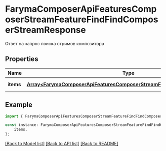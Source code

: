 # FarymaComposerApiFeaturesComposerStreamFeatureFindFindComposerStreamResponse

Ответ на запрос поиска стримов композитора

## Properties

Name | Type | Description | Notes
------------ | ------------- | ------------- | -------------
**items** | [**Array&lt;FarymaComposerApiFeaturesComposerStreamFeatureComposerStreamDto&gt;**](FarymaComposerApiFeaturesComposerStreamFeatureComposerStreamDto.md) | Список стримов | [default to undefined]

## Example

```typescript
import { FarymaComposerApiFeaturesComposerStreamFeatureFindFindComposerStreamResponse } from './api';

const instance: FarymaComposerApiFeaturesComposerStreamFeatureFindFindComposerStreamResponse = {
    items,
};
```

[[Back to Model list]](../README.md#documentation-for-models) [[Back to API list]](../README.md#documentation-for-api-endpoints) [[Back to README]](../README.md)
